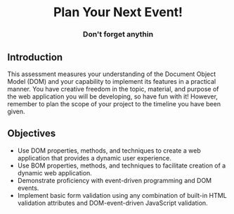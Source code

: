 <h1 align="center"> Plan Your Next Event! </h1>
<h3 align="center"> Don't forget anythin </h3>

## Introduction

This assessment measures your understanding of the Document Object Model (DOM) and your
capability to implement its features in a practical manner. You have creative freedom in the topic,
material, and purpose of the web application you will be developing, so have fun with it! However,
remember to plan the scope of your project to the timeline you have been given.

## Objectives

- Use DOM properties, methods, and techniques to create a web application that provides a dynamic user experience.
- Use BOM properties, methods, and techniques to facilitate creation of a dynamic web application.
- Demonstrate proficiency with event-driven programming and DOM events.
- Implement basic form validation using any combination of built-in HTML validation attributes and DOM-event-driven JavaScript validation.


	




